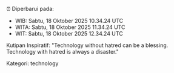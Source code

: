⏰ Diperbarui pada:
- WIB: Sabtu, 18 Oktober 2025 10.34.24 UTC
- WITA: Sabtu, 18 Oktober 2025 11.34.24 UTC
- WIT: Sabtu, 18 Oktober 2025 12.34.24 UTC

Kutipan Inspiratif:
"Technology without hatred can be a blessing. Technology with hatred is always a disaster."


Kategori: technology

